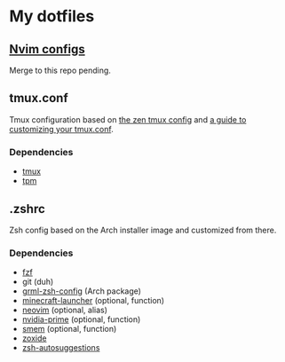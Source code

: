 # My dotfiles

## [Nvim configs](https://github.com/giodueck/nvim)
Merge to this repo pending.

## tmux.conf
Tmux configuration based on [the zen tmux config](https://www.youtube.com/watch?v=DzNmUNvnB04)
and [a guide to customizing your tmux.conf](https://hamvocke.com/blog/a-guide-to-customizing-your-tmux-conf/).

### Dependencies
- [tmux](https://github.com/tmux/tmux)
- [tpm](https://github.com/tmux-plugins/tpm)

## .zshrc
Zsh config based on the Arch installer image and customized from there.

### Dependencies
- [fzf](https://github.com/junegunn/fzf)
- git (duh)
- [grml-zsh-config](https://archlinux.org/packages/?name=grml-zsh-config) (Arch package)
- [minecraft-launcher](https://aur.archlinux.org/packages/minecraft-launcher) (optional, function)
- [neovim](https://github.com/neovim/neovim) (optional, alias)
- [nvidia-prime](https://archlinux.org/packages/extra/any/nvidia-prime/) (optional, function)
- [smem](https://www.selenic.com/smem/) (optional, function)
- [zoxide](https://github.com/ajeetdsouza/zoxide)
- [zsh-autosuggestions](https://github.com/zsh-users/zsh-autosuggestions)
